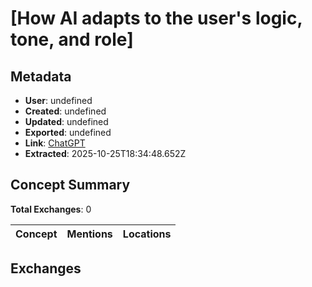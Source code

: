 # \[How AI adapts to the user's logic, tone, and role\]

## Metadata

- **User**: undefined
- **Created**: undefined
- **Updated**: undefined
- **Exported**: undefined
- **Link**: [ChatGPT](undefined)
- **Extracted**: 2025-10-25T18:34:48.652Z

## Concept Summary

**Total Exchanges**: 0

| Concept | Mentions | Locations |
|---------|----------|----------|

## Exchanges

